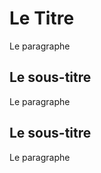 <body>
	<h1>Le Titre</h1>
	<p>Le paragraphe</p>
	<h2>Le sous-titre</h2>
	<p>Le paragraphe</p>
	<h2>Le sous-titre</h2>
	<p>Le paragraphe</p>
</body>
